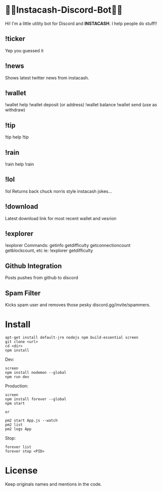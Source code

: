 # 🤖🤖Instacash-Discord-Bot🤖🤖

Hi! I'm a little utility bot for Discord and **INSTACASH**.
I help people do stuff!!


## !ticker
Yep you guessed it

## !news
Shows latest twitter news from instacash.

## !wallet
!wallet help
!wallet deposit (or address)
!wallet balance
!wallet send <TO ADDRESS> <AMOUNT> (use as withdraw)

## !tip
!tip help
!tip <USERID> <AMOUNT>

## !rain
!rain help
!rain <NUMBER TO RAIN ON> <AMOUNT EACH>

## !lol
!lol
Returns back chuck norris style instacash jokes...

## !download
Latest download link for most recent wallet and vesrion

## !explorer
!explorer <COMMAND>
Commands: getinfo getdifficulty getconnectioncount getblockcount, etc
ie: !explorer getdifficulty


## Github Integration
Posts pushes from github to discord

## Spam Filter
Kicks spam user and removes those pesky discord.gg/invite/spammers.


# Install

```
apt-get install default-jre nodejs npm build-essential screen
git clone <url>
cd <dir>
npm install
```

Dev:
```
screen
npm install nodemon --global
npm run dev
```

Production:
```
screen
npm install forever --global
npm start

or

pm2 start App.js --watch
pm2 list
pm2 logs App
```

Stop:
```
forever list
forever stop <PID>
```


# License

Keep originals names and mentions in the code.


```